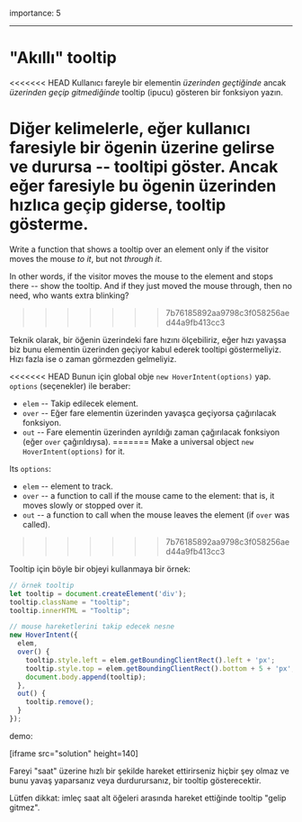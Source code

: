 importance: 5

---

# "Akıllı" tooltip

<<<<<<< HEAD
Kullanıcı fareyle bir elementin *üzerinden geçtiğinde* ancak *üzerinden geçip gitmediğinde* tooltip (ipucu) gösteren bir fonksiyon yazın. 

Diğer kelimelerle, eğer kullanıcı faresiyle bir ögenin üzerine gelirse ve durursa -- tooltipi göster. Ancak eğer faresiyle bu ögenin üzerinden hızlıca geçip giderse, tooltip gösterme.
=======
Write a function that shows a tooltip over an element only if the visitor moves the mouse *to it*, but not *through it*.

In other words, if the visitor moves the mouse to the element and stops there -- show the tooltip. And if they just moved the mouse through, then no need, who wants extra blinking?
>>>>>>> 7b76185892aa9798c3f058256aed44a9fb413cc3

Teknik olarak, bir öğenin üzerindeki fare hızını ölçebiliriz, eğer hızı yavaşsa biz bunu elementin üzerinden geçiyor kabul ederek tooltipi göstermeliyiz. Hızı fazla ise o zaman görmezden gelmeliyiz.

<<<<<<< HEAD
Bunun için global obje `new HoverIntent(options)` yap. `options` (seçenekler) ile beraber:

- `elem` -- Takip edilecek element.
- `over` -- Eğer fare elementin üzerinden yavaşca geçiyorsa çağırılacak fonksiyon.
- `out` -- Fare elementin üzerinden ayrıldığı zaman çağırılacak fonksiyon (eğer `over` çağırıldıysa).
=======
Make a universal object `new HoverIntent(options)` for it.

Its `options`:
- `elem` -- element to track.
- `over` -- a function to call if the mouse came to the element: that is, it moves slowly or stopped over it.
- `out` -- a function to call when the mouse leaves the element (if `over` was called).
>>>>>>> 7b76185892aa9798c3f058256aed44a9fb413cc3

Tooltip için böyle bir objeyi kullanmaya bir örnek:

```js
// örnek tooltip
let tooltip = document.createElement('div');
tooltip.className = "tooltip";
tooltip.innerHTML = "Tooltip";

// mouse hareketlerini takip edecek nesne
new HoverIntent({
  elem,
  over() {
    tooltip.style.left = elem.getBoundingClientRect().left + 'px';
    tooltip.style.top = elem.getBoundingClientRect().bottom + 5 + 'px';
    document.body.append(tooltip);
  },
  out() {
    tooltip.remove();
  }
});
```

demo:

[iframe src="solution" height=140]

Fareyi "saat" üzerine hızlı bir şekilde hareket ettirirseniz hiçbir şey olmaz ve bunu yavaş yaparsanız veya durdurursanız, bir tooltip gösterecektir.

Lütfen dikkat: imleç saat alt öğeleri arasında hareket ettiğinde tooltip "gelip gitmez".
